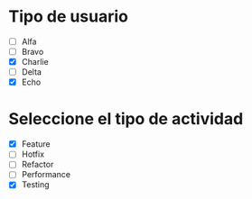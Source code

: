 # Tipo de usuario
- [ ] Alfa
- [ ] Bravo 
- [X] Charlie
- [ ] Delta
- [x] Echo

# Seleccione el tipo de actividad
- [x] Feature
- [ ] Hotfix
- [ ] Refactor
- [ ] Performance
- [X] Testing
